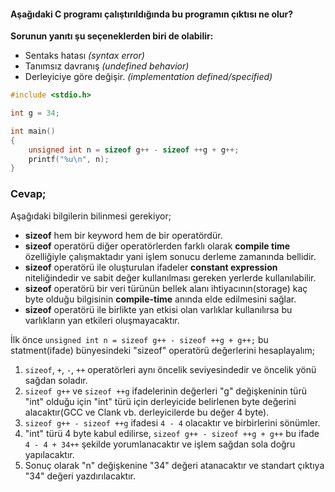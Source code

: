 #### Aşağıdaki C programı çalıştırıldığında bu programın çıktısı ne olur?

**Sorunun yanıtı şu seçeneklerden biri de olabilir:**
- Sentaks hatası _(syntax error)_
- Tanımsız davranış *(undefined behavior)*
- Derleyiciye göre değişir. *(implementation defined/specified)*


```C
#include <stdio.h>

int g = 34;

int main()
{
	unsigned int n = sizeof g++ - sizeof ++g + g++;
	printf("%u\n", n);
}
```


### Cevap;

Aşağıdaki bilgilerin bilinmesi gerekiyor;
- **sizeof** hem bir keyword hem de bir operatördür.
- **sizeof** operatörü diğer operatörlerden farklı olarak **compile time** özelliğiyle çalışmaktadır yani işlem sonucu derleme zamanında bellidir.
- **sizeof** operatörü ile oluşturulan ifadeler **constant expression** niteliğindedir ve sabit değer kullanılması gereken yerlerde kullanılabilir.
- **sizeof** operatörü bir veri türünün bellek alanı ihtiyacının(storage) kaç byte olduğu bilgisinin **compile-time** anında elde edilmesini sağlar.
- **sizeof** operatörü ile birlikte yan etkisi olan varlıklar kullanılırsa bu varlıkların yan etkileri oluşmayacaktır.

İlk önce `unsigned int n = sizeof g++ - sizeof ++g + g++;` bu statment(ifade) bünyesindeki "sizeof" operatörü değerlerini hesaplayalım;
1. `sizeof`, `+`, `-`, `++`  operatörleri aynı öncelik seviyesindedir ve öncelik yönü sağdan soladır.
2. `sizeof g++` ve `sizeof ++g` ifadelerinin değerleri "g" değişkeninin türü "int" olduğu için "int" türü için derleyicide belirlenen byte değerini alacaktır(GCC ve Clank vb. derleyicilerde bu değer 4 byte). 
3. `sizeof g++ - sizeof ++g` ifadesi `4 - 4` olacaktır ve birbirlerini sönümler.
4. "int" türü 4 byte kabul edilirse, `sizeof g++ - sizeof ++g + g++` bu ifade `4 - 4 + 34++` şekilde yorumlanacaktır ve işlem sağdan sola doğru yapılacaktır.
5. Sonuç olarak "n" değişkenine "34" değeri atanacaktır ve standart çıktıya "34" değeri yazdırılacaktır.
